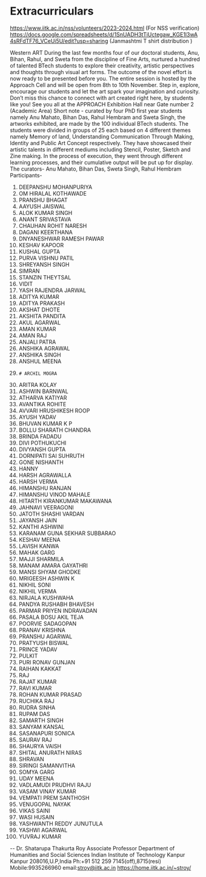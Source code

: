 # Extracurriculars
https://www.iitk.ac.in/nss/volunteers/2023-2024.html (For NSS verification)
https://docs.google.com/spreadsheets/d/1SnUADH3tTiUctegaw_KGE1l3wA4sRFdTF76_VCeUi5U/edit?usp=sharing (Janmashtmi T shirt distribution )



Western ART
During the last few months four of our doctoral students, Anu, Bihan,
Rahul, and Sweta from the discipline of Fine Arts, nurtured a hundred of
talented BTech students to explore their creativity, artistic perspectives
and thoughts through visual art forms. The outcome of the novel effort is
now ready to be presented before you.
The entire session is hosted by the Approach Cell and will be open from
8th to 10th November.
Step in, explore, encourage our students and let the art spark your
imagination and curiosity. Don’t miss this chance to connect with art
created right here, by students like you!
See you all at the APPROACH Exhibition Hall near Gate number 2 (Academic
Area)
Short note -
curated by four PhD first year students namely Anu Mahato, Bihan Das,
Rahul Hembram and Sweta Singh, the artworks exhibited, are made by the 100
individual BTech students. The students were divided in groups of 25 each
based on 4 different themes namely Memory of land, Understanding
Communication Through Making, Identity and Public Art Concept
respectively. They have showcased their artistic talents in different
mediums including Stencil, Poster, Sketch and Zine making. In the process
of execution, they went through different learning processes, and their
cumulative output will be put up for display.
The curators-
Anu Mahato, Bihan Das, Sweta Singh, Rahul Hembram
Participants-
1.    DEEPANSHU MOHANPURIYA
2.    OM HIRALAL KOTHAWADE
3.    PRANSHU BHAGAT
4.    AAYUSH JAISWAL
5.    ALOK KUMAR SINGH
6.    ANANT SRIVASTAVA
7.    CHAUHAN ROHIT NARESH
8.    DAGANI KEERTHANA
9.    DNYANESHWAR RAMESH PAWAR
10.    KESHAV KAPOOR
11.    KUSHAL GUPTA
12.    PURVA VISHNU PATIL
13.    SHREYANSH SINGH
14.    SIMRAN
15.    STANZIN THEYTSAL
16.    VIDIT
17.    YASH RAJENDRA JARWAL
18.    ADITYA KUMAR
19.    ADITYA PRAKASH
20.    AKSHAT DHOTE
21.    AKSHITA PANDITA
22.    AKUL AGARWAL
23.    AMAN KUMAR
24.    AMAN RAJ
25.    ANJALI PATRA
26.    ANSHIKA AGRAWAL
27.    ANSHIKA SINGH
28.    ANSHUL MEENA
29.     # ARCHIL MOGRA
30.    ARITRA KOLAY
31.    ASHWIN BARNWAL
32.    ATHARVA KATIYAR
33.    AVANTIKA ROHITE
34.    AVVARI HRUSHIKESH ROOP
35.    AYUSH YADAV
36.    BHUVAN KUMAR K P
37.    BOLLU SHARATH CHANDRA
38.    BRINDA FADADU
39.    DIVI POTHUKUCHI
40.    DIVYANSH GUPTA
41.    DORNIPATI SAI SUHRUTH
42.    GONE NISHANTH
43.    HANNY
44.    HARSH AGRAWALLA
45.    HARSH VERMA
46.    HIMANSHU RANJAN
47.    HIMANSHU VINOD MAHALE
48.    HITARTH KIRANKUMAR MAKAWANA
49.    JAHNAVI VEERAGONI
50.    JATOTH SHASHI VARDAN
51.    JAYANSH JAIN
52.    KANTHI ASHWINI
53.    KARANAM GUNA SEKHAR SUBBARAO
54.    KESHAV MEENA
55.    LAVISH KANWA
56.    MAHAK GARG
57.    MAJJI SHARMILA
58.    MANAM AMARA GAYATHRI
59.    MANSI SHYAM GHODKE
60.    MRIGEESH ASHWIN K
61.    NIKHIL SONI
62.    NIKHIL VERMA
63.    NIRJALA KUSHWAHA
64.    PANDYA RUSHABH BHAVESH
65.    PARMAR PRIYEN INDRAVADAN
66.    PASALA BOSU AKIL TEJA
67.    POORVIE SADAGOPAN
68.    PRANAV KRISHNA
69.    PRANSHU AGARWAL
70.    PRATYUSH BISWAL
71.    PRINCE YADAV
72.    PULKIT
73.    PURI RONAV GUNJAN
74.    RAIHAN KAKKAT
75.    RAJ
76.    RAJAT KUMAR
77.    RAVI KUMAR
78.    ROHAN KUMAR PRASAD
79.    RUCHIKA RAJ
80.    RUDRA SINHA
81.    RUPAM DAS
82.    SAMARTH SINGH
83.    SANYAM KANSAL
84.    SASANAPURI SONICA
85.    SAURAV RAJ
86.    SHAURYA VAISH
87.    SHITAL ANURATH NIRAS
88.    SHRAVAN
89.    SIRINGI SAMANVITHA
90.    SOMYA GARG
91.    UDAY MEENA
92.    VADLAMUDI PRUDHVI RAJU
93.    VASAM VINAY KUMAR
94.    VEMPATI PREM SANTHOSH
95.    VENUGOPAL NAYAK
96.    VIKAS SAINI
97.    WASI HUSAIN
98.    YASHWANTH REDDY JUNUTULA
99.    YASHWI AGARWAL
100.    YUVRAJ KUMAR








-- 
Dr. Shatarupa Thakurta Roy
Associate Professor
Department of Humanities and Social Sciences
Indian Institute of Technology Kanpur
Kanpur 208016,U.P,India
Ph:+91 512 259 7145(off),8715(resi)
Mobile:9935266960
email:stroy@iitk.ac.in
https://home.iitk.ac.in/~stroy/
